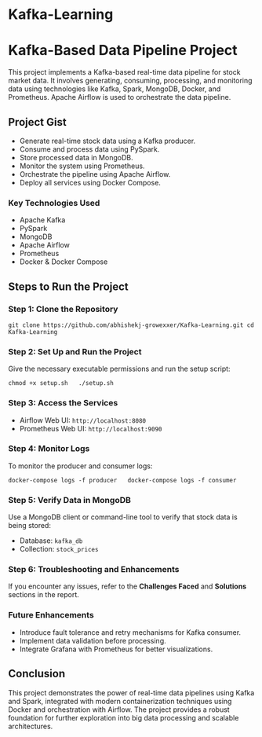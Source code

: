 # Kafka-Learning

Kafka-Based Data Pipeline Project
=================================

This project implements a Kafka-based real-time data pipeline for stock market data. It involves generating, consuming, processing, and monitoring data using technologies like Kafka, Spark, MongoDB, Docker, and Prometheus. Apache Airflow is used to orchestrate the data pipeline.

Project Gist
------------

*   Generate real-time stock data using a Kafka producer.
*   Consume and process data using PySpark.
*   Store processed data in MongoDB.
*   Monitor the system using Prometheus.
*   Orchestrate the pipeline using Apache Airflow.
*   Deploy all services using Docker Compose.

### Key Technologies Used

*   Apache Kafka
*   PySpark
*   MongoDB
*   Apache Airflow
*   Prometheus
*   Docker & Docker Compose

Steps to Run the Project
------------------------

### Step 1: Clone the Repository

`git clone https://github.com/abhishekj-growexxer/Kafka-Learning.git cd Kafka-Learning`

### Step 2: Set Up and Run the Project

Give the necessary executable permissions and run the setup script:

`chmod +x setup.sh   ./setup.sh`

### Step 3: Access the Services

*   Airflow Web UI: `http://localhost:8080`
*   Prometheus Web UI: `http://localhost:9090`

### Step 4: Monitor Logs

To monitor the producer and consumer logs:

`docker-compose logs -f producer   docker-compose logs -f consumer`

### Step 5: Verify Data in MongoDB

Use a MongoDB client or command-line tool to verify that stock data is being stored:

*   Database: `kafka_db`
*   Collection: `stock_prices`

### Step 6: Troubleshooting and Enhancements

If you encounter any issues, refer to the **Challenges Faced** and **Solutions** sections in the report.

### Future Enhancements

*   Introduce fault tolerance and retry mechanisms for Kafka consumer.
*   Implement data validation before processing.
*   Integrate Grafana with Prometheus for better visualizations.

Conclusion
----------

This project demonstrates the power of real-time data pipelines using Kafka and Spark, integrated with modern containerization techniques using Docker and orchestration with Airflow. The project provides a robust foundation for further exploration into big data processing and scalable architectures.
